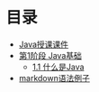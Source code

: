 # 目录

* [Java授课课件](README.md)
* [第1阶段 Java基础](part1/README.md)
    * [1.1 什么是Java](part1/1.1.md)
* [markdown语法例子](example.md)

